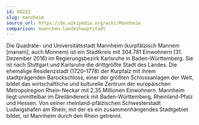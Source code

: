 ```yaml
---
id: 08222
slug: mannheim
source_url: https://de.wikipedia.org/wiki/Mannheim
comparison: muenchen-landeshauptstadt
---
```


Die Quadrate- und Universitätsstadt Mannheim (kurpfälzisch Mannem [manəm], auch Monnem) ist ein Stadtkreis mit 304.781 Einwohnern (31. Dezember 2016) im Regierungsbezirk Karlsruhe in Baden-Württemberg. Sie ist nach Stuttgart und Karlsruhe die drittgrößte Stadt des Landes. Die ehemalige Residenzstadt (1720–1778) der Kurpfalz mit ihrem stadtprägenden Barockschloss, einer der größten Schlossanlagen der Welt, bildet das wirtschaftliche und kulturelle Zentrum der europäischen Metropolregion Rhein-Neckar mit 2,35 Millionen Einwohnern. Mannheim liegt unmittelbar im Dreiländereck mit Baden-Württemberg, Rheinland-Pfalz und Hessen. Von seiner rheinland-pfälzischen Schwesterstadt Ludwigshafen am Rhein, mit der es ein zusammenhängendes Stadtgebiet bildet, ist Mannheim durch den Rhein getrennt.
